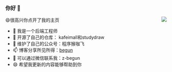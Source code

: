 ### 你好 👋<br>


<img align="right" src="https://github-readme-stats.vercel.app/api?username=began-zhao&&show_icons=true&icon_color=CE1D2D&text_color=718096&bg_color=ffffff&hide_title=true" />

😄很高兴你点开了我的主页
- 🔭 我是一个后端工程师
- 🌱 开源了自己的仓库： kafeimall和studydraw
- 👯 维护了自己的公众号：程序猴咖飞
- 📫 博客分享所见所得：[begun](http://www.begun.top)
- 💬 可以通过微信联系我：z-begun
- 😄 希望我更新的内容能够帮助到你 
